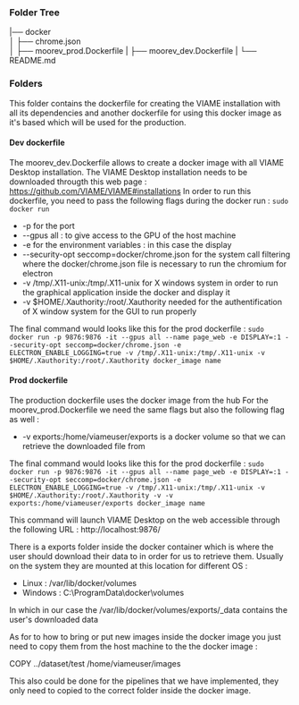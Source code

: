 
### Folder Tree ###
|── docker                
    │   ├── chrome.json                                
    │   ├── moorev_prod.Dockerfile
    |   ├── moorev_dev.Dockerfile 
    |   └── README.md 
    
### Folders ### 
This folder contains the dockerfile for creating the VIAME installation with all its dependencies and another dockerfile for using this docker image as it's based which will be used for the production.

#### Dev dockerfile 
The moorev_dev.Dockerfile allows to create a docker image with all VIAME Desktop installation. The VIAME Desktop installation needs to be downloaded througth this web page : https://github.com/VIAME/VIAME#installations 
In order to run this dockerfile, you need to pass the following flags during the docker run : 
`sudo docker run `  
- -p for the port
- --gpus all : to give access to the GPU of the host machine
- -e for the environment variables : in this case the display
- --security-opt seccomp=docker/chrome.json for the system call filtering where the docker/chrome.json file is necessary to run the chromium for electron
- -v /tmp/.X11-unix:/tmp/.X11-unix for X windows system in order to run the graphical application inside the docker and display it 
- -v $HOME/.Xauthority:/root/.Xauthority needed for the authentification of X window system for the GUI to run properly

The final command would looks like this for the prod dockerfile : `sudo docker run -p 9876:9876 -it --gpus all --name page_web -e DISPLAY=:1 --security-opt seccomp=docker/chrome.json -e ELECTRON_ENABLE_LOGGING=true -v /tmp/.X11-unix:/tmp/.X11-unix -v $HOME/.Xauthority:/root/.Xauthority docker_image name`

#### Prod dockerfile
The production dockerfile uses the docker image from the hub 
For the moorev_prod.Dockerfile we need the same flags but also the following flag as well : 
- -v exports:/home/viameuser/exports is a docker
   volume so that we can retrieve the downloaded file from

The final command would looks like this for the prod dockerfile : `sudo docker run -p 9876:9876 -it --gpus all --name page_web -e DISPLAY=:1 --security-opt seccomp=docker/chrome.json -e ELECTRON_ENABLE_LOGGING=true -v /tmp/.X11-unix:/tmp/.X11-unix -v $HOME/.Xauthority:/root/.Xauthority -v -v exports:/home/viameuser/exports docker_image name`

This command will launch VIAME Desktop on the web accessible through the following URL : http://localhost:9876/

There is a exports folder inside the docker container which is where the user should download their data to in order for us to retrieve them. 
Usually on the system they are mounted at this location for different OS : 
- Linux : /var/lib/docker/volumes
- Windows : C:\ProgramData\docker\volumes

In which in our case the /var/lib/docker/volumes/exports/_data contains the user's downloaded data

As for to how to bring or put new images inside the docker image you just need to copy them from the host machine to the the docker image : 

COPY ../dataset/test /home/viameuser/images

This also could be done for the pipelines that we have implemented, they only need to copied to the correct folder inside the docker image. 


